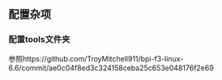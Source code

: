 ## 配置杂项

### 配置tools文件夹

参照https://github.com/TroyMitchell911/bpi-f3-linux-6.6/commit/ae0c04f8ed3c324158ceba25c653e048176f2e69